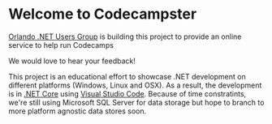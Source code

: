 # Welcome to Codecampster

[Orlando .NET Users Group](http://onetug.org) is building this project to provide an online service to help run Codecamps

We would love to hear your feedback!

This project is an educational effort to showcase .NET development on different platforms (Windows, Linux and OSX). 
As a result, the development is in [.NET Core](http://docs.asp.net/en/latest/conceptual-overview/dotnetcore.html) using [Visual Studio Code](https://code.visualstudio.com/).
Because of time constratints, we're still using Microsoft SQL Server for data storage but hope to branch to more platform agnostic data stores soon.